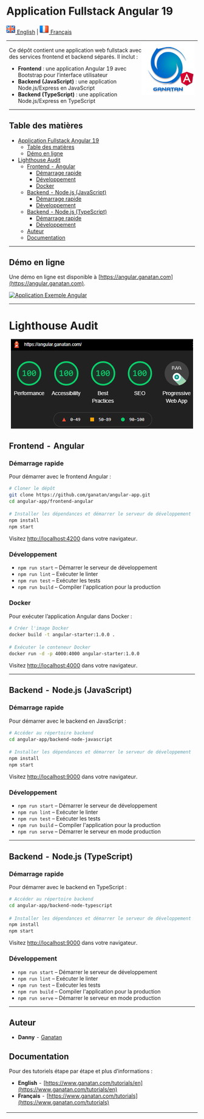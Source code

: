 
# Application Fullstack Angular 19

[![English](./ui/version-en.png) English](./README.md) | [![Français](./ui/version-fr.png) Français](./README.fr.md)

<table>
<tr>
<td>
  <a href="https://www.ganatan.com/en">
    <img src="./ui/ganatan-about-github.png" align="right"
    alt="Ganatan Angular Example Demo" width="140" height="140">
  </a>

Ce dépôt contient une application web fullstack avec des services frontend et backend séparés. Il inclut :

- **Frontend** : une application Angular 19 avec Bootstrap pour l’interface utilisateur
- **Backend (JavaScript)** : une application Node.js/Express en JavaScript
- **Backend (TypeScript)** : une application Node.js/Express en TypeScript

---

## Table des matières

- [Application Fullstack Angular 19](#application-fullstack-angular-19)
  - [Table des matières](#table-des-matières)
  - [Démo en ligne](#démo-en-ligne)
- [Lighthouse Audit](#lighthouse-audit)
  - [Frontend - Angular](#frontend---angular)
    - [Démarrage rapide](#démarrage-rapide)
    - [Développement](#développement)
    - [Docker](#docker)
  - [Backend - Node.js (JavaScript)](#backend---nodejs-javascript)
    - [Démarrage rapide](#démarrage-rapide-1)
    - [Développement](#développement-1)
  - [Backend - Node.js (TypeScript)](#backend---nodejs-typescript)
    - [Démarrage rapide](#démarrage-rapide-2)
    - [Développement](#développement-2)
  - [Auteur](#auteur)
  - [Documentation](#documentation)

---

## Démo en ligne

Une démo en ligne est disponible à [https://angular.ganatan.com](https://angular.ganatan.com).

[![Application Exemple Angular](https://media.giphy.com/media/9BuBBLc7keCgRojp92/giphy.gif)](https://angular.ganatan.com)

---

# Lighthouse Audit

<p align="center">
  <p align="center">
    <a href="https://angular.ganatan.com">
      <img src="./ui/search-engine-optimization-avec-angular-lighthouse-after.png" alt="Ganatan Lighthouse SEO Angular Example Demo"/>
    </a>
  </p>
</p>

## Frontend - Angular

### Démarrage rapide

Pour démarrer avec le frontend Angular :

```bash
# Cloner le dépôt
git clone https://github.com/ganatan/angular-app.git
cd angular-app/frontend-angular

# Installer les dépendances et démarrer le serveur de développement
npm install
npm start
```

Visitez [http://localhost:4200](http://localhost:4200) dans votre navigateur.

### Développement

- `npm run start` – Démarrer le serveur de développement
- `npm run lint` – Exécuter le linter
- `npm run test` – Exécuter les tests
- `npm run build` – Compiler l'application pour la production

### Docker

Pour exécuter l’application Angular dans Docker :

```bash
# Créer l'image Docker
docker build -t angular-starter:1.0.0 .

# Exécuter le conteneur Docker
docker run -d -p 4000:4000 angular-starter:1.0.0
```

Visitez [http://localhost:4000](http://localhost:4000) dans votre navigateur.

---

## Backend - Node.js (JavaScript)

### Démarrage rapide

Pour démarrer avec le backend en JavaScript :

```bash
# Accéder au répertoire backend
cd angular-app/backend-node-javascript

# Installer les dépendances et démarrer le serveur de développement
npm install
npm start
```

Visitez [http://localhost:9000](http://localhost:9000) dans votre navigateur.

### Développement

- `npm run start` – Démarrer le serveur de développement
- `npm run lint` – Exécuter le linter
- `npm run test` – Exécuter les tests
- `npm run build` – Compiler l'application pour la production
- `npm run serve` – Démarrer le serveur en mode production

---

## Backend - Node.js (TypeScript)

### Démarrage rapide

Pour démarrer avec le backend en TypeScript :

```bash
# Accéder au répertoire backend
cd angular-app/backend-node-typescript

# Installer les dépendances et démarrer le serveur de développement
npm install
npm start
```

Visitez [http://localhost:9000](http://localhost:9000) dans votre navigateur.

### Développement

- `npm run start` – Démarrer le serveur de développement
- `npm run lint` – Exécuter le linter
- `npm run test` – Exécuter les tests
- `npm run build` – Compiler l'application pour la production
- `npm run serve` – Démarrer le serveur en mode production

---

## Auteur

- **Danny** - [Ganatan](https://www.ganatan.com)

## Documentation

Pour des tutoriels étape par étape et plus d’informations :

- **English** - [https://www.ganatan.com/tutorials/en](https://www.ganatan.com/tutorials/en)
- **Français** - [https://www.ganatan.com/tutorials](https://www.ganatan.com/tutorials)
